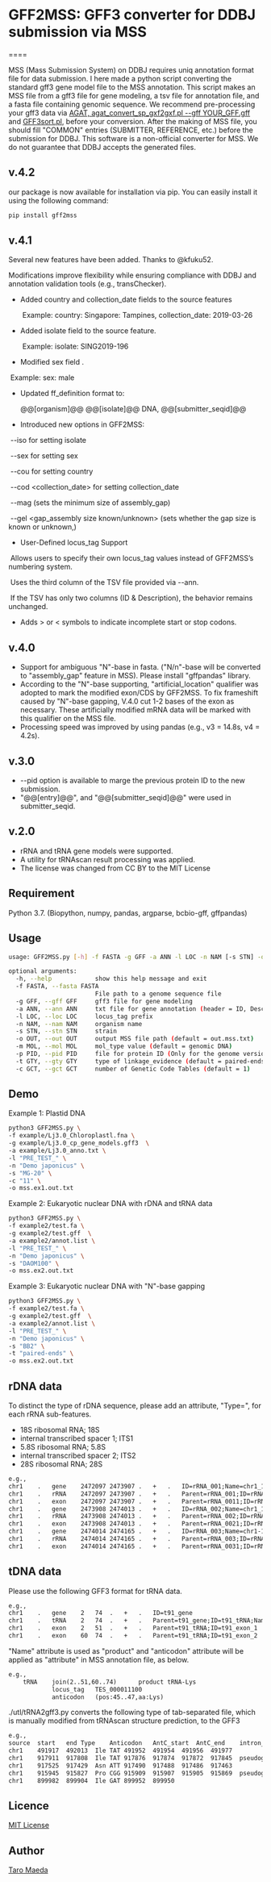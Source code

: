 # GFF2MSS: GFF3 converter for DDBJ submission via MSS

====

MSS (Mass Submission System) on DDBJ requires uniq annotation format file for data submission. I here made a python script converting the standard gff3 gene model file to the MSS annotation.  This script makes an MSS file from a gff3 file for gene modeling, a tsv file for annotation file, and a fasta file containing genomic sequence. We recommend pre-processing your gff3 data via [AGAT, agat_convert_sp_gxf2gxf.pl --gff YOUR_GFF.gff](https://github.com/NBISweden/AGAT) and [GFF3sort.pl](https://github.com/billzt/gff3sort), before your conversion. After the making of MSS file, you should fill "COMMON" entries (SUBMITTER, REFERENCE, etc.) before the submission for DDBJ. This software is a non-official converter for MSS. We do not guarantee that DDBJ accepts the generated files.


## v.4.2
our package is now available for installation via pip. 
You can easily install it using the following command:

```txt
pip install gff2mss
```

## v.4.1


Several new features have been added. Thanks to @kfuku52.

Modifications improve flexibility while ensuring compliance with DDBJ and annotation validation tools (e.g., transChecker).



- Added country and collection_date fields to the source features

  ​    Example: country: Singapore: Tampines, collection_date: 2019-03-26

- Added isolate field to the source feature.

  ​    Example: isolate: SING2019-196

- Modified sex field .

​    Example: sex: male

-  Updated ff_definition format to:

   @@[organism]@@ @@[isolate]@@ DNA, @@[submitter_seqid]@@

-  Introduced new options in GFF2MSS:

  ​      --iso <isolate> for setting isolate

  ​      --sex <sex> for setting sex

  ​      --cou <country> for setting country

  ​      --cod <collection_date> for setting collection_date

  ​      --mag <minimum size of gap_assembly> (sets the minimum size of assembly_gap)

  ​      --gel <gap_assembly size known/unknown> (sets whether the gap size is known or unknown,)

-   User-Defined locus_tag Support

​      Allows users to specify their own locus_tag values instead of GFF2MSS’s numbering system.

​      Uses the third column of the TSV file provided via --ann.

​      If the TSV has only two columns (ID & Description), the behavior remains unchanged.

-   Adds > or < symbols to indicate incomplete start or stop codons.



## v.4.0


- Support for ambiguous "N"-base in fasta. ("N/n"-base will be converted to "assembly_gap" feature in MSS). Please install "gffpandas" library. 
- According to the "N"-base supporting, "artificial_location" qualifier was adopted to mark the modified exon/CDS by GFF2MSS. To fix frameshift caused by "N"-base gapping, V.4.0 cut 1-2 bases of the exon as necessary. These artificially modified mRNA data will be marked with this qualifier on the MSS file. 
- Processing speed was improved by using pandas (e.g., v3 = 14.8s, v4 = 4.2s).



## v.3.0

- --pid option is available to marge the previous protein ID to the new submission.   
- "@@[entry]@@", and "@@[submitter_seqid]@@" were used in submitter_seqid. 


## v.2.0
- rRNA and tRNA gene models were supported.
- A utility for tRNAscan result processing was applied. 
- The license was changed from CC BY to the MIT License

## Requirement
Python 3.7. (Biopython, numpy, pandas, argparse, bcbio-gff, gffpandas)

## Usage
```sh
usage: GFF2MSS.py [-h] -f FASTA -g GFF -a ANN -l LOC -n NAM [-s STN] -o OUT [-m MOL] [-p PID] [-t GTY] [-c GCT]

optional arguments:
  -h, --help            show this help message and exit
  -f FASTA, --fasta FASTA
                        File path to a genome sequence file
  -g GFF, --gff GFF     gff3 file for gene modeling
  -a ANN, --ann ANN     txt file for gene annotation (header = ID, Description)
  -l LOC, --loc LOC     locus_tag prefix
  -n NAM, --nam NAM     organism name
  -s STN, --stn STN     strain
  -o OUT, --out OUT     output MSS file path (default = out.mss.txt)
  -m MOL, --mol MOL     mol_type value (default = genomic DNA)
  -p PID, --pid PID     file for protein ID (Only for the genome version-up)
  -t GTY, --gty GTY     type of linkage_evidence (default = paired-ends)
  -c GCT, --gct GCT     number of Genetic Code Tables (default = 1)

```

## Demo

Example 1: Plastid DNA

```sh
python3 GFF2MSS.py \
-f example/Lj3.0_Chloroplastl.fna \
-g example/Lj3.0_cp_gene_models.gff3  \
-a example/Lj3.0_anno.txt \
-l "PRE_TEST_" \
-n "Demo japonicus" \
-s "MG-20" \
-c "11" \
-o mss.ex1.out.txt 

```

Example 2: Eukaryotic nuclear DNA with rDNA and tRNA data

```sh:rDNA_tDNA.sh
python3 GFF2MSS.py \
-f example2/test.fa \
-g example2/test.gff  \
-a example2/annot.list \
-l "PRE_TEST_" \
-n "Demo japonicus" \
-s "DAOM100" \
-o mss.ex2.out.txt 
```

Example 3: Eukaryotic nuclear DNA with "N"-base gapping

```sh
python3 GFF2MSS.py \
-f example2/test.fa \
-g example2/test.gff  \
-a example2/annot.list \
-l "PRE_TEST_" \
-n "Demo japonicus" \
-s "BB2" \
-t "paired-ends" \
-o mss.ex2.out.txt 
```



## rDNA data

To distinct the type of rDNA sequence, please add an attribute, "Type=", for each rRNA sub-features. 

- 18S ribosomal RNA; 18S
- internal transcribed spacer 1; ITS1
- 5.8S ribosomal RNA; 5.8S
- internal transcribed spacer 2; ITS2
- 28S ribosomal RNA; 28S

```txt
e.g.,
chr1	.	gene	2472097	2473907	.	+	.	ID=rRNA_001;Name=chr1_1
chr1	.	rRNA	2472097	2473907	.	+	.	Parent=rRNA_001;ID=rRNA_0011;Name=chr1_1-18S;Type=18S
chr1	.	exon	2472097	2473907	.	+	.	Parent=rRNA_0011;ID=rRNA_00111;Name=rRNA_00111
chr1	.	gene	2473908	2474013	.	+	.	ID=rRNA_002;Name=chr1_1-ITS1;Type=ITS1
chr1	.	rRNA	2473908	2474013	.	+	.	Parent=rRNA_002;ID=rRNA_0021;Name=chr1_1-ITS1;Type=ITS1
chr1	.	exon	2473908	2474013	.	+	.	Parent=rRNA_0021;ID=rRNA_00211;Name=rRNA_00211
chr1	.	gene	2474014	2474165	.	+	.	ID=rRNA_003;Name=chr1-1-5.8S;Type=5.8S
chr1	.	rRNA	2474014	2474165	.	+	.	Parent=rRNA_003;ID=rRNA_0031;Name=chr1-1-5.8S;Type=5.8S
chr1	.	exon	2474014	2474165	.	+	.	Parent=rRNA_0031;ID=rRNA_00311;Name=rRNA_00311
```

## tDNA data
Please use the following GFF3 format for  tRNA data. 

```txt
e.g.,
chr1	.	gene	2	74	.	+	.	ID=t91_gene
chr1	.	tRNA	2	74	.	+	.	Parent=t91_gene;ID=t91_tRNA;Name=tRNA-Lys;anticodon=(pos:45..47,aa:Lys)
chr1	.	exon	2	51	.	+	.	Parent=t91_tRNA;ID=t91_exon_1
chr1	.	exon	60	74	.	+	.	Parent=t91_tRNA;ID=t91_exon_2
```

"Name" attribute is used as "product"  and "anticodon" attribute will be applied as "attribute" in MSS annotation file, as below. 

```txt
e.g.,
	tRNA	join(2..51,60..74)   	product	tRNA-Lys
			locus_tag	TES_000011100
			anticodon	(pos:45..47,aa:Lys)
```

./utl/tRNA2gff3.py converts the following type of tab-separated file, which is manually modified from tRNAscan structure prediction, to the GFF3

```txt
e.g.,
source	start	end	Type	Anticodon	AntC_start	AntC_end	intron_start	intron_end	Possible_pseudogene
chr1	491917	492013	Ile	TAT	491952	491954	491956	491977	
chr1	917911	917808	Ile	TAT	917876	917874	917872	917845	pseudogene
chr1	917525	917429	Asn	ATT	917490	917488	917486	917463	
chr1	915945	915827	Pro	CGG	915909	915907	915905	915869	pseudogene
chr1	899982	899904	Ile	GAT	899952	899950		
```



## Licence
[MIT License](http://opensource.org/licenses/mit-license.php)

## Author
[Taro Maeda](https://github.com/maedat)
